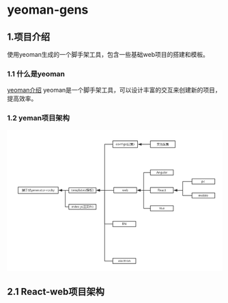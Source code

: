 # yeoman-gens

## 1.项目介绍

使用yeoman生成的一个脚手架工具，包含一些基础web项目的搭建和模板。

### 1.1 什么是yeoman

[yeoman介绍](http://yeoman.io)
yeoman是一个脚手架工具，可以设计丰富的交互来创建新的项目，提高效率。

### 1.2 yeman项目架构

![yeoman-arch](./generator-rocky/docs/imgs/yeoman-arch.jpg)

## 2.1 React-web项目架构


